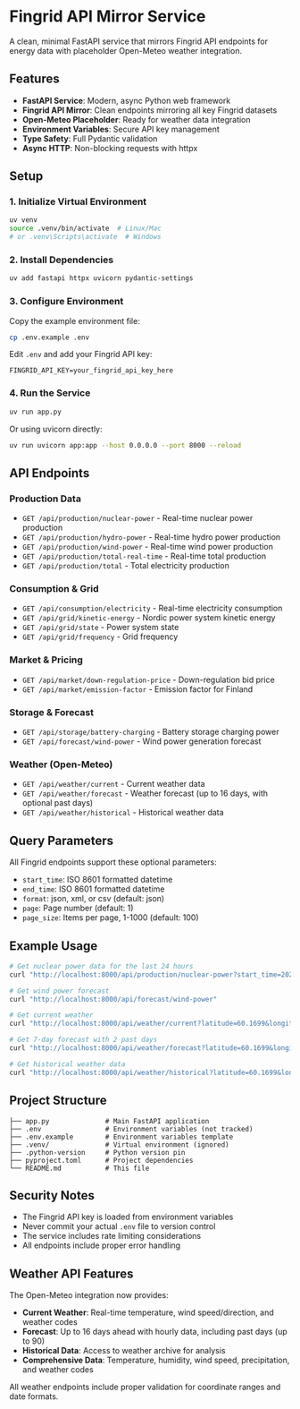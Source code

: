 # Fingrid API Mirror Service

A clean, minimal FastAPI service that mirrors Fingrid API endpoints for energy data with placeholder Open-Meteo weather integration.

## Features

- **FastAPI Service**: Modern, async Python web framework
- **Fingrid API Mirror**: Clean endpoints mirroring all key Fingrid datasets
- **Open-Meteo Placeholder**: Ready for weather data integration
- **Environment Variables**: Secure API key management
- **Type Safety**: Full Pydantic validation
- **Async HTTP**: Non-blocking requests with httpx

## Setup

### 1. Initialize Virtual Environment

```bash
uv venv
source .venv/bin/activate  # Linux/Mac
# or .venv\Scripts\activate  # Windows
```

### 2. Install Dependencies

```bash
uv add fastapi httpx uvicorn pydantic-settings
```

### 3. Configure Environment

Copy the example environment file:

```bash
cp .env.example .env
```

Edit `.env` and add your Fingrid API key:

```
FINGRID_API_KEY=your_fingrid_api_key_here
```

### 4. Run the Service

```bash
uv run app.py
```

Or using uvicorn directly:

```bash
uv run uvicorn app:app --host 0.0.0.0 --port 8000 --reload
```

## API Endpoints

### Production Data
- `GET /api/production/nuclear-power` - Real-time nuclear power production
- `GET /api/production/hydro-power` - Real-time hydro power production
- `GET /api/production/wind-power` - Real-time wind power production
- `GET /api/production/total-real-time` - Real-time total production
- `GET /api/production/total` - Total electricity production

### Consumption & Grid
- `GET /api/consumption/electricity` - Real-time electricity consumption
- `GET /api/grid/kinetic-energy` - Nordic power system kinetic energy
- `GET /api/grid/state` - Power system state
- `GET /api/grid/frequency` - Grid frequency

### Market & Pricing
- `GET /api/market/down-regulation-price` - Down-regulation bid price
- `GET /api/market/emission-factor` - Emission factor for Finland

### Storage & Forecast
- `GET /api/storage/battery-charging` - Battery storage charging power
- `GET /api/forecast/wind-power` - Wind power generation forecast

### Weather (Open-Meteo)
- `GET /api/weather/current` - Current weather data
- `GET /api/weather/forecast` - Weather forecast (up to 16 days, with optional past days)
- `GET /api/weather/historical` - Historical weather data

## Query Parameters

All Fingrid endpoints support these optional parameters:
- `start_time`: ISO 8601 formatted datetime
- `end_time`: ISO 8601 formatted datetime
- `format`: json, xml, or csv (default: json)
- `page`: Page number (default: 1)
- `page_size`: Items per page, 1-1000 (default: 100)

## Example Usage

```bash
# Get nuclear power data for the last 24 hours
curl "http://localhost:8000/api/production/nuclear-power?start_time=2025-09-26T00:00:00Z&end_time=2025-09-27T00:00:00Z"

# Get wind power forecast
curl "http://localhost:8000/api/forecast/wind-power"

# Get current weather
curl "http://localhost:8000/api/weather/current?latitude=60.1699&longitude=24.9384"

# Get 7-day forecast with 2 past days
curl "http://localhost:8000/api/weather/forecast?latitude=60.1699&longitude=24.9384&days=7&past_days=2"

# Get historical weather data
curl "http://localhost:8000/api/weather/historical?latitude=60.1699&longitude=24.9384&start_date=2025-09-20&end_date=2025-09-27"
```

## Project Structure

```
├── app.py              # Main FastAPI application
├── .env                # Environment variables (not tracked)
├── .env.example        # Environment variables template
├── .venv/              # Virtual environment (ignored)
├── .python-version     # Python version pin
├── pyproject.toml      # Project dependencies
└── README.md           # This file
```

## Security Notes

- The Fingrid API key is loaded from environment variables
- Never commit your actual `.env` file to version control
- The service includes rate limiting considerations
- All endpoints include proper error handling

## Weather API Features

The Open-Meteo integration now provides:

- **Current Weather**: Real-time temperature, wind speed/direction, and weather codes
- **Forecast**: Up to 16 days ahead with hourly data, including past days (up to 90)
- **Historical Data**: Access to weather archive for analysis
- **Comprehensive Data**: Temperature, humidity, wind speed, precipitation, and weather codes

All weather endpoints include proper validation for coordinate ranges and date formats.
